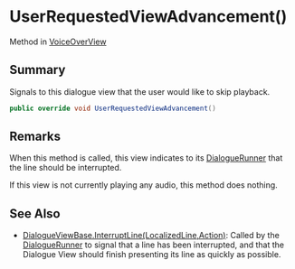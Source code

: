 # UserRequestedViewAdvancement()

Method in [VoiceOverView](./)

## Summary

Signals to this dialogue view that the user would like to skip playback.

```csharp
public override void UserRequestedViewAdvancement()
```

## Remarks

When this method is called, this view indicates to its [DialogueRunner](../yarn.unity.dialoguerunner/) that the line should be interrupted.

If this view is not currently playing any audio, this method does nothing.

## See Also

* [DialogueViewBase.InterruptLine(LocalizedLine,Action)](../yarn.unity.dialogueviewbase/yarn.unity.dialogueviewbase.interruptline.md): Called by the [DialogueRunner](../yarn.unity.dialoguerunner/) to signal that a line has been interrupted, and that the Dialogue View should finish presenting its line as quickly as possible.
